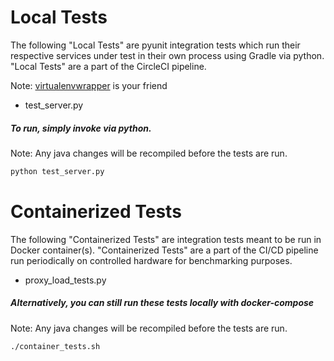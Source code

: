 # Local Tests

The following "Local Tests" are pyunit integration tests which run their respective services under test in their own process using Gradle via python. "Local Tests" are a part of the CircleCI pipeline.

Note: [virtualenvwrapper](https://virtualenvwrapper.readthedocs.io/en/latest/) is your friend

* test_server.py


##### To run, simply invoke via python. 
Note: Any java changes will be recompiled before the tests are run.
```bash
python test_server.py
```


# Containerized Tests

The following "Containerized Tests" are integration tests meant to be run in Docker container(s). "Containerized Tests" are a part of the CI/CD pipeline run periodically on controlled hardware for benchmarking purposes.  

* proxy_load_tests.py


##### Alternatively, you can still run these tests locally with docker-compose
Note: Any java changes will be recompiled before the tests are run.
```bash
./container_tests.sh
```
